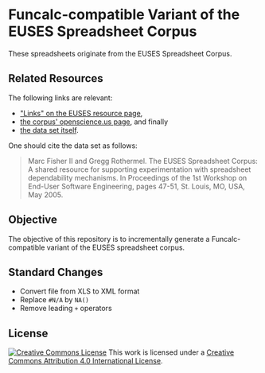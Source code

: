 # Funcalc-compatible Variant of the EUSES Spreadsheet Corpus #

These spreadsheets originate from the EUSES Spreadsheet Corpus.



## Related Resources ##

The following links are relevant:

 - ["Links" on the EUSES resource page](http://eusesconsortium.org/resources.php#links),
 - [the corpus' openscience.us page](http://openscience.us/repo/spreadsheet/euses.html), and finally
 - [the data set itself](https://zenodo.org/record/581673#.WXsLDSexWV4).

One should cite the data set as follows:

> Marc Fisher II and Gregg Rothermel. The EUSES Spreadsheet Corpus: A shared resource for supporting experimentation with spreadsheet dependability mechanisms. In Proceedings of the 1st Workshop on End-User Software Engineering, pages 47-51, St. Louis, MO, USA, May 2005.



## Objective ##

The objective of this repository is to incrementally generate a Funcalc-compatible variant of the EUSES spreadsheet corpus.



## Standard Changes ##

- Convert file from XLS to XML format
- Replace `#N/A` by `NA()`
- Remove leading `+` operators



## License ##

[![Creative Commons License](https://i.creativecommons.org/l/by/4.0/88x31.png)](http://creativecommons.org/licenses/by/4.0/)
This work is licensed under a [Creative Commons Attribution 4.0 International License](http://creativecommons.org/licenses/by/4.0/).
